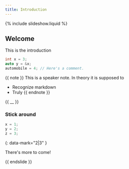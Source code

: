 ```yaml
---
title: Introduction
---
```


{% include slideshow.liquid %}

## Welcome

This is the introduction

```c++
int x = 3;
auto y = &x;
automobile = 4; // Here's a comment.
```

{{ note }}
This is a speaker note.  In theory it is supposed to

- Recognize markdown
- Truly
{{ endnote }}

{{ __ }}

### Stick around

```c++
x = 1;
y = 2;
z = 3;
```
{: data-mark="2|3" }

There's more to come!

{{ endslide }}
